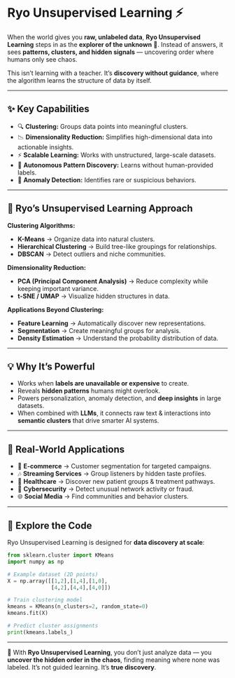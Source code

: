 # Ryo Unsupervised Learning ⚡

When the world gives you **raw, unlabeled data**, **Ryo Unsupervised Learning** steps in as the **explorer of the unknown** 🌌.
Instead of answers, it sees **patterns, clusters, and hidden signals** — uncovering order where humans only see chaos.

This isn’t learning with a teacher.
It’s **discovery without guidance**, where the algorithm learns the structure of data by itself.

---

## ✨ Key Capabilities

* 🔍 **Clustering:** Groups data points into meaningful clusters.
* 📉 **Dimensionality Reduction:** Simplifies high-dimensional data into actionable insights.
* ⚡ **Scalable Learning:** Works with unstructured, large-scale datasets.
* 🤖 **Autonomous Pattern Discovery:** Learns without human-provided labels.
* 🚨 **Anomaly Detection:** Identifies rare or suspicious behaviors.

---

## 🧠 Ryo’s Unsupervised Learning Approach

**Clustering Algorithms:**

* **K-Means** → Organize data into natural clusters.
* **Hierarchical Clustering** → Build tree-like groupings for relationships.
* **DBSCAN** → Detect outliers and niche communities.

**Dimensionality Reduction:**

* **PCA (Principal Component Analysis)** → Reduce complexity while keeping important variance.
* **t-SNE / UMAP** → Visualize hidden structures in data.

**Applications Beyond Clustering:**

* **Feature Learning** → Automatically discover new representations.
* **Segmentation** → Create meaningful groups for analysis.
* **Density Estimation** → Understand the probability distribution of data.

---

## 💡 Why It’s Powerful

* Works when **labels are unavailable or expensive** to create.
* Reveals **hidden patterns** humans might overlook.
* Powers personalization, anomaly detection, and **deep insights** in large datasets.
* When combined with **LLMs**, it connects raw text & interactions into **semantic clusters** that drive smarter AI systems.

---

## 🔗 Real-World Applications

* 🛒 **E-commerce** → Customer segmentation for targeted campaigns.
* 🎶 **Streaming Services** → Group listeners by hidden taste profiles.
* 🏥 **Healthcare** → Discover new patient groups & treatment pathways.
* 🔐 **Cybersecurity** → Detect unusual network activity or fraud.
* 🌐 **Social Media** → Find communities and behavior clusters.

---

## 📁 Explore the Code

Ryo Unsupervised Learning is designed for **data discovery at scale**:

```python
from sklearn.cluster import KMeans
import numpy as np

# Example dataset (2D points)
X = np.array([[1,2],[1,4],[1,0],
              [4,2],[4,4],[4,0]])

# Train clustering model
kmeans = KMeans(n_clusters=2, random_state=0)
kmeans.fit(X)

# Predict cluster assignments
print(kmeans.labels_)
```

---

🚀 With **Ryo Unsupervised Learning**, you don’t just analyze data —
you **uncover the hidden order in the chaos**, finding meaning where none was labeled.
It’s not guided learning. It’s **true discovery**.
